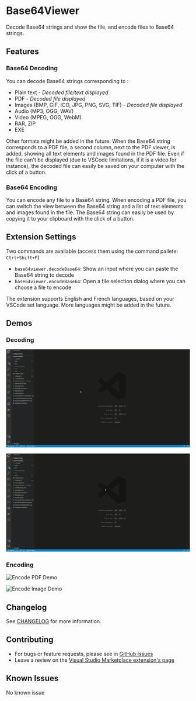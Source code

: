 # Base64Viewer

Decode Base64 strings and show the file, and encode files to Base64 strings.

## Features

### Base64 Decoding

You can decode Base64 strings corresponding to :

- Plain text - _Decoded file/text displayed_
- PDF - _Decoded file displayed_
- Images (BMP, GIF, ICO, JPG, PNG, SVG, TIF) - _Decoded file displayed_
- Audio (MP3, OGG, WAV)
- Video (MPEG, OGG, WebM)
- RAR, ZIP
- EXE

Other formats might be added in the future.
When the Base64 string corresponds to a PDF file, a second column, next to the PDF viewer, is added, showing all text elements and images found in the PDF file.
Even if the file can't be displayed (due to VSCode limitations, if it is a video for instance), the decoded file can easily be saved on your computer with the click of a button.

### Base64 Encoding

You can encode any file to a Base64 string.
When encoding a PDF file, you can switch the view between the Base64 string and a list of text elements and images found in the file.
The Base64 string can easily be used by copying it to your clipboard with the click of a button.

## Extension Settings

Two commands are available (access them using the command pallete: `Ctrl+Shift+P`)

- `base64viewer.decodeBase64`: Show an input where you can paste the Base64 string to decode
- `base64viewer.encodeBase64`: Open a file selection dialog where you can choose a file to encode

The extension supports English and French languages, based on your VSCode set language. More languages might be added in the future.

## Demos

### Decoding

![Decode PDF Demo](demo/base64Viewer-decode-pdf-demo.gif)

![Decode Image Demo](demo/base64Viewer-decode-image-demo.gif)

### Encoding

![Encode PDF Demo](demo/base64Viewer-encode-pdf-demo.gif)

![Encode Image Demo](demo/base64Viewer-encode-image-demo.gif)

## Changelog

See [CHANGELOG](CHANGELOG.md) for more information.

## Contributing

- For bugs or feature requests, please see in [GitHub Issues](https://github.com/JasonMejane/vscode-base64viewer/issues)
- Leave a review on the [Visual Studio Marketplace extension's page](https://marketplace.visualstudio.com/items?itemName=JasonMejane.base64viewer)

## Known Issues

No known issue
